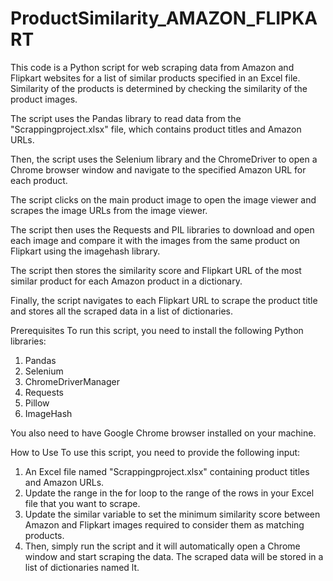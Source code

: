 # ProductSimilarity_AMAZON_FLIPKART

This code is a Python script for web scraping data from Amazon and Flipkart websites for a list of similar products specified in an Excel file. Similarity of the products is determined by checking the similarity of the product images.

The script uses the Pandas library to read data from the "Scrappingproject.xlsx" file, which contains product titles and Amazon URLs.

Then, the script uses the Selenium library and the ChromeDriver to open a Chrome browser window and navigate to the specified Amazon URL for each product.

The script clicks on the main product image to open the image viewer and scrapes the image URLs from the image viewer.

The script then uses the Requests and PIL libraries to download and open each image and compare it with the images from the same product on Flipkart using the imagehash library.

The script then stores the similarity score and Flipkart URL of the most similar product for each Amazon product in a dictionary.

Finally, the script navigates to each Flipkart URL to scrape the product title and stores all the scraped data in a list of dictionaries.

Prerequisites
To run this script, you need to install the following Python libraries:

1. Pandas
2. Selenium
3. ChromeDriverManager
4. Requests
5. Pillow
6. ImageHash

You also need to have Google Chrome browser installed on your machine.

How to Use
To use this script, you need to provide the following input:
1. An Excel file named "Scrappingproject.xlsx" containing product titles and Amazon URLs.
2. Update the range in the for loop to the range of the rows in your Excel file that you want to scrape.
3. Update the similar variable to set the minimum similarity score between Amazon and Flipkart images required to consider them as matching products.
4. Then, simply run the script and it will automatically open a Chrome window and start scraping the data. The scraped data will be stored in a list of dictionaries named lt.
